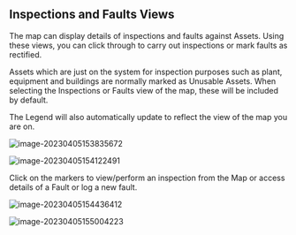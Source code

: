 ## Inspections and Faults Views

The map can display details of inspections and faults against Assets.  Using these views, you can click through to carry out inspections or mark faults as rectified. 

Assets which are just on the system for inspection purposes such as plant, equipment and buildings are normally marked as Unusable Assets.  When selecting the Inspections or Faults view of the map, these will be included by default.

The Legend will also automatically update to reflect the view of the map you are on.

![image-20230405153835672](C:/Users/rache/Harbour%2520Assist%2520Dropbox/Harbour%2520Assist%2520Team%2520Folder/Documentation/LiveDocs/docs/Mapping/image-20230405153835672.png)

![image-20230405154122491](C:/Users/rache/Harbour%2520Assist%2520Dropbox/Harbour%2520Assist%2520Team%2520Folder/Documentation/LiveDocs/docs/Mapping/image-20230405154122491.png)

Click on the markers to view/perform an inspection from the Map or access details of a Fault or log a new fault.

![image-20230405154436412](C:/Users/rache/Harbour%2520Assist%2520Dropbox/Harbour%2520Assist%2520Team%2520Folder/Documentation/LiveDocs/docs/Mapping/image-20230405154436412.png)

![image-20230405155004223](C:/Users/rache/Harbour%2520Assist%2520Dropbox/Harbour%2520Assist%2520Team%2520Folder/Documentation/LiveDocs/docs/Mapping/image-20230405155004223.png)